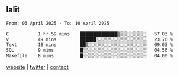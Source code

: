 ## lalit

<!--START_SECTION:waka-->

```txt
From: 03 April 2025 - To: 10 April 2025

C           1 hr 59 mins    ██████████████▒░░░░░░░░░░   57.03 %
V           49 mins         ██████░░░░░░░░░░░░░░░░░░░   23.76 %
Text        18 mins         ██▒░░░░░░░░░░░░░░░░░░░░░░   09.03 %
SQL         9 mins          █░░░░░░░░░░░░░░░░░░░░░░░░   04.56 %
Makefile    8 mins          █░░░░░░░░░░░░░░░░░░░░░░░░   04.00 %
```

<!--END_SECTION:waka-->

[website](https://lalit.sh) | [twitter](https://x.com/@lalitcodes) | [contact](https://lalit.sh/contact)
